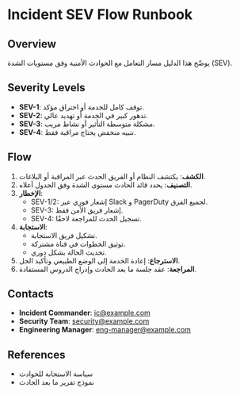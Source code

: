 # Incident SEV Flow Runbook

## Overview
يوضّح هذا الدليل مسار التعامل مع الحوادث الأمنية وفق مستويات الشدة (SEV).

## Severity Levels
- **SEV-1**: توقف كامل للخدمة أو اختراق مؤكد.
- **SEV-2**: تدهور كبير في الخدمة أو تهديد عالي.
- **SEV-3**: مشكلة متوسطة التأثير أو نشاط مريب.
- **SEV-4**: تنبيه منخفض يحتاج مراقبة فقط.

## Flow
1. **الكشف**: يكتشف النظام أو الفريق الحدث عبر المراقبة أو البلاغات.
2. **التصنيف**: يحدد قائد الحادث مستوى الشدة وفق الجدول أعلاه.
3. **الإخطار**:
   - SEV-1/2: إشعار فوري عبر Slack و PagerDuty لجميع الفرق.
   - SEV-3: إشعار فريق الأمن فقط.
   - SEV-4: تسجيل الحدث للمراجعة لاحقًا.
4. **الاستجابة**:
   - تشكيل فريق الاستجابة.
   - توثيق الخطوات في قناة مشتركة.
   - تحديث الحالة بشكل دوري.
5. **الاسترجاع**: إعادة الخدمة إلى الوضع الطبيعي وتأكيد الحل.
6. **المراجعة**: عقد جلسة ما بعد الحادث وإدراج الدروس المستفادة.

## Contacts
- **Incident Commander**: ic@example.com
- **Security Team**: security@example.com
- **Engineering Manager**: eng-manager@example.com

## References
- سياسة الاستجابة للحوادث
- نموذج تقرير ما بعد الحادث

